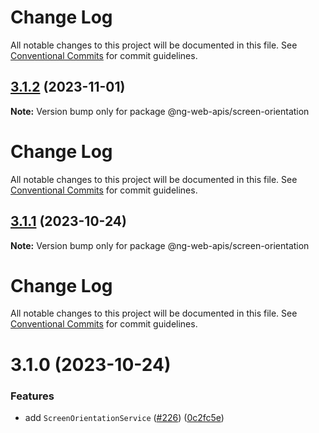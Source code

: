 # Change Log

All notable changes to this project will be documented in this file. See
[Conventional Commits](https://conventionalcommits.org) for commit guidelines.

## [3.1.2](https://github.com/taiga-family/ng-web-apis/compare/@ng-web-apis/screen-orientation@3.1.1...@ng-web-apis/screen-orientation@3.1.2) (2023-11-01)

**Note:** Version bump only for package @ng-web-apis/screen-orientation

# Change Log

All notable changes to this project will be documented in this file. See
[Conventional Commits](https://conventionalcommits.org) for commit guidelines.

## [3.1.1](https://github.com/taiga-family/ng-web-apis/compare/@ng-web-apis/screen-orientation@3.1.0...@ng-web-apis/screen-orientation@3.1.1) (2023-10-24)

**Note:** Version bump only for package @ng-web-apis/screen-orientation

# Change Log

All notable changes to this project will be documented in this file. See
[Conventional Commits](https://conventionalcommits.org) for commit guidelines.

# 3.1.0 (2023-10-24)

### Features

- add `ScreenOrientationService` ([#226](https://github.com/taiga-family/ng-web-apis/issues/226))
  ([0c2fc5e](https://github.com/taiga-family/ng-web-apis/commit/0c2fc5e7e605b8209720bf7bf258a5f7bd49a0d3))
